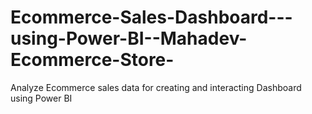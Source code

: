 # Ecommerce-Sales-Dashboard---using-Power-BI--Mahadev-Ecommerce-Store-
Analyze Ecommerce sales data for creating and interacting Dashboard using Power BI 
